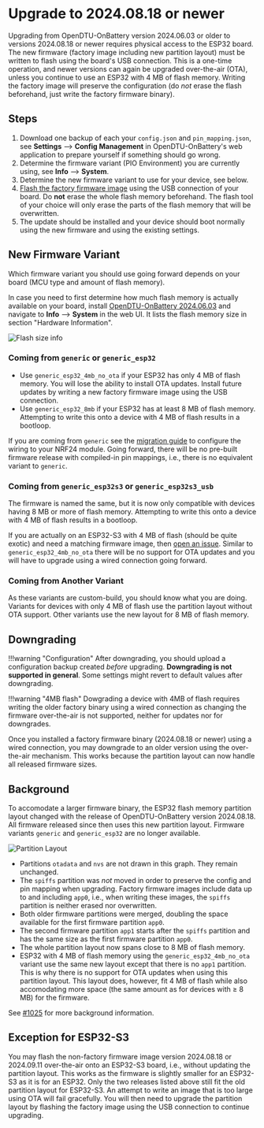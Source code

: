 # Upgrade to 2024.08.18 or newer

Upgrading from OpenDTU-OnBattery version 2024.06.03 or older to versions
2024.08.18 or newer requires physical access to the ESP32 board. The new
firmware (factory image including new partition layout) must be written to
flash using the board's USB connection. This is a one-time operation, and newer
versions can again be upgraded over-the-air (OTA), unless you continue to use
an ESP32 with 4 MB of flash memory. Writing the factory image will preserve the
configuration (do *not* erase the flash beforehand, just write the factory
firmware binary).

## Steps

1. Download one backup of each your `config.json` and `pin_mapping.json`, see
   **Settings** --> **Config Management** in OpenDTU-OnBattery's web
   application to prepare yourself if something should go wrong.
2. Determine the firmware variant (PIO Environment) you are currently using,
   see **Info** --> **System**.
3. Determine the new firmware variant to use for your device, see below.
4. [Flash the factory firmware image](../flash_esp.md) using the USB connection
   of your board. Do **not** erase the whole flash memory beforehand. The flash
   tool of your choice will only erase the parts of the flash memory that will
   be overwritten.
5. The update should be installed and your device should boot normally using
   the new firmware and using the existing settings.

## New Firmware Variant

Which firmware variant you should use going forward depends on your board (MCU
type and amount of flash memory).

In case you need to first determine how much flash memory is actually available
on your board, install [OpenDTU-OnBattery
2024.06.03](https://github.com/hoylabs/OpenDTU-OnBattery/releases/tag/2024.06.03)
and navigate to **Info** --> **System** in the web UI. It lists the flash
memory size in section "Hardware Information".

![Flash size info](../../assets/images/firmware/flash_size_info.png)

### Coming from `generic` or `generic_esp32`

* Use `generic_esp32_4mb_no_ota` if your ESP32 has only 4 MB of flash memory.
  You will lose the ability to install OTA updates. Install future updates by
  writing a new factory firmware image using the USB connection.
* Use `generic_esp32_8mb` if your ESP32 has at least 8 MB of flash memory.
  Attempting to write this onto a device with 4 MB of flash results in a
  bootloop.

If you are coming from `generic` see the [migration
guide](migrate_generic.md) to configure the wiring to your NRF24 module.
Going forward, there will be no pre-built firmware release with compiled-in
pin mappings, i.e., there is no equivalent variant to `generic`.

### Coming from `generic_esp32s3` or `generic_esp32s3_usb`

The firmware is named the same, but it is now only compatible with devices
having 8 MB or more of flash memory. Attempting to write this onto a device
with 4 MB of flash results in a bootloop.

If you are actually on an ESP32-S3 with 4 MB of flash (should be quite exotic)
and need a matching firmware image, then [open an
issue](https://github.com/hoylabs/OpenDTU-OnBattery/issues). Similar to
`generic_esp32_4mb_no_ota` there will be no support for OTA updates and you
will have to upgrade using a wired connection going forward.

### Coming from Another Variant

As these variants are custom-build, you should know what you are doing.
Variants for devices with only 4 MB of flash use the partition layout without
OTA support. Other variants use the new layout for 8 MB of flash memory.

## Downgrading

!!!warning "Configuration"
    After downgrading, you should upload a configuration backup created
    *before* upgrading. **Downgrading is not supported in general**. Some settings
    might revert to default values after downgrading.

!!!warning "4MB flash"
    Dowgrading a device with 4MB of flash requires writing the older factory
    binary using a wired connection as changing the firmware over-the-air is
    not supported, neither for updates nor for downgrades.

Once you installed a factory firmware binary (2024.08.18 or newer) using a
wired connection, you may downgrade to an older version using the over-the-air
mechanism. This works because the partition layout can now handle all released
firmware sizes.

## Background

To accomodate a larger firmware binary, the ESP32 flash memory partition layout
changed with the release of OpenDTU-OnBattery version 2024.08.18. All firmware
released since then uses this new partition layout. Firmware variants `generic`
and `generic_esp32` are no longer available.

![Partition Layout](../../assets/images/firmware/partition_layout.png)

* Partitions `otadata` and `nvs` are not drawn in this graph. They remain
  unchanged.
* The `spiffs` partition was *not* moved in order to preserve the config and
  pin mapping when upgrading. Factory firmware images include data up to and
  including `app0`, i.e., when writing these images, the `spiffs` partition is
  neither erased nor overwritten.
* Both older firmware partitions were merged, doubling the space available for
  the first firmware partition `app0`.
* The second firmware partition `app1` starts after the `spiffs` partition and
  has the same size as the first firmware partition `app0`.
* The whole partition layout now spans close to 8 MB of flash memory.
* ESP32 with 4 MB of flash memory using the `generic_esp32_4mb_no_ota` variant
  use the same new layout except that there is no `app1` partition. This is why
  there is no support for OTA updates when using this partition layout. This
  layout does, however, fit 4 MB of flash while also accomodating more space
  (the same amount as for devices with &ge;&nbsp;8 MB) for the firmware.

See [#1025](https://github.com/hoylabs/OpenDTU-OnBattery/issues/1025) for
more background information.

## Exception for ESP32-S3

You may flash the non-factory firmware image version 2024.08.18 or 2024.09.11
over-the-air onto an ESP32-S3 board, i.e., without updating the partition
layout. This works as the firmware is slightly smaller for an ESP32-S3 as it is
for an ESP32. Only the two releases listed above still fit the old partition
layout for ESP32-S3. An attempt to write an image that is too large using OTA
will fail gracefully. You will then need to upgrade the partition layout by
flashing the factory image using the USB connection to continue upgrading.

